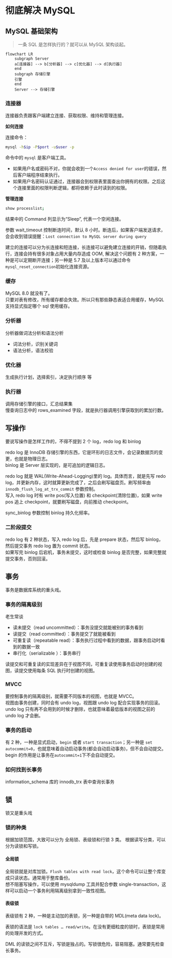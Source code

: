 # 彻底解决 MySQL

## MySQL 基础架构

> 一条 SQL 是怎样执行的？就可以从 MySQL 架构谈起。

```mermaid
flowchart LR
    subgraph Server
    a[连接器] --> b[分析器] --> c[优化器] --> d[执行器]
    end
    subgraph 存储引擎
    引擎
    end
    Server --> 存储引擎
```

### 连接器

连接器负责跟客户端建立连接、获取权限、维持和管理连接。

**如何连接**

连接命令：

```sh
mysql -h$ip -P$port -u$user -p
```

命令中的 `mysql` 是客户端工具。

- 如果用户名或密码不对，你就会收到一个`Access denied for user`的错误，然后客户端程序结束执行。
- 如果用户名密码认证通过，连接器会到权限表里面查出你拥有的权限。之后这个连接里面的权限判断逻辑，都将依赖于此时读到的权限。

**管理连接**

```sh
show processlist;
```

结果中的 Command 列显示为“Sleep”, 代表一个空闲连接。

参数 wait_timeout 控制断连时间，默认 8 小时。断连后，如果客户端发送请求，会会收到错误提醒：`Lost connection to MySQL server during query`

建立的连接可以分为长连接和短连接，长连接可以避免建立连接的开销，但随着执行，连接会持有很多对象占用大量内存造成 OOM, 解决这个问题有 2 种方案，一种是可以定期断开连接；另一种是 5.7 及以上版本可以通过命令`mysql_reset_connection`初始化连接资源。

### 缓存

MySQL 8.0 就没有了。  
只要对表有修改，所有缓存都会失效。所以只有那些静态表适合用缓存，MySQL 支持显式指定哪个 sql 使用缓存。

### 分析器

分析器做词法分析和语法分析

- 词法分析，识别关键词
- 语法分析，语法校验

### 优化器

生成执行计划，选择索引，决定执行顺序 等

### 执行器

调用存储引擎的接口，汇总结果集  
慢查询日志中的 rows_examined 字段，就是执行器调用引擎获取到的累加行数。

## 写操作

要说写操作是怎样工作的，不得不提到 2 个 log，redo log 和 binlog

redo log 是 InnoDB 存储引擎的东西，它是环形的日志文件，会记录数据页的变更，也就是物理日志。  
binlog 是 Server 层实现的，是可追加的逻辑日志。

redo log 就是 WAL(Write-Ahead-Logging)里的 log。具体而言，就是先写 redo log，并更新内存，这时就算更新完成了，之后会刷写磁盘页。刷写频率由 `innodb_flush_log_at_trx_commit` 参数控制。  
写入 redo log 时有 write pos(写入位置) 和 checkpoint(清除位置)，如果 write pos 追上 checkpoint，就要刷写磁盘，向前推动 checkpoint。

sync_binlog 参数控制 binlog 持久化频率。

### 二阶段提交

redo log 有 2 种状态，写入 redo log 后，先是 prepare 状态，然后写 binlog，然后提交事务 redo log 置为 commit 状态。  
如果写完 binlog 后宕机，事务未提交，这时或检查 binlog 是否完整，如果完整就提交事务，否则回滚。

## 事务

事务是数据库系统的重头戏。

### 事务的隔离级别

老生常谈

- 读未提交（read uncommitted）：事务没提交就能被别的事务看到
- 读提交（read committed）：事务提交了就能被看到
- 可重复读（repeatable read）：事务执行过程中看到的数据，跟事务启动时看到的数据一致
- 串行化（serializable ）：事务串行

读提交和可重复读的实现差异在于视图不同，可重复读使用事务启动时创建的视图，读提交使用每条 SQL 执行时创建的视图。

### MVCC

要控制事务的隔离级别，就需要不同版本的视图，也就是 MVCC。  
视图由事务创建，同时会有 undo log，视图跟 undo log 配合实现事务的回滚。undo log 只有再不会用到的时候才删除，也就意味着最低版本的视图之前的 undo log 才会删。

### 事务的启动

有 2 种，一种是显式启动，`begin` 或者 `start transaction`；另一种是 `set autocommit=0`，也就意味着自动启动事务(都会自动启动事务)，但不会自动提交。begin 的作用是让事务在`autocommit=1`下不会自动提交。

### 如何找到长事务

information_schema 库的 innodb_trx 表中查询长事务

## 锁

锁又是重头戏

### 锁的种类

根据加锁范围，大致可以分为 全局锁、表级锁和行锁 3 类。
根据读写分类，可以分为读锁和写锁。

#### 全局锁

全局锁就是对库加锁。`Flush tables with read lock`，这个命令可以让整个库变成只读状态。通常用于整库备份。  
想不阻塞写操作，可以使用 mysqldump 工具并配合参数 single-transaction，这样可以启动一个事务利用隔离级别拿到一致性视图。

#### 表级锁

表级锁有 2 种，一种是主动加的表锁，另一种是自带的 MDL(meta data lock)。

表锁的语法是 `lock tables … read/write`。在没有更细粒度的锁时，表锁是常用的处理并发的方式。

DML 的读锁之间不互斥，写锁是独占的。写锁很危险，容易阻塞。通常要先检查长事务。
